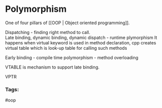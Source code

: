 # Polymorphism 

One of four pillars of [[OOP | Object oriented programming]]. 

Dispatching - finding right method to call.  
Late binding, dynamic binding, dynamic dispatch - runtime plymorphism 
		It happens when virtual keyword is used in method declaration, cpp creates virtual table which is look-up table for calling such methods 
	
	
Early binding - compile time polymorphism - method overloading 


VTABLE is mechanism to support late binding.

VPTR

### Tags: 
#oop